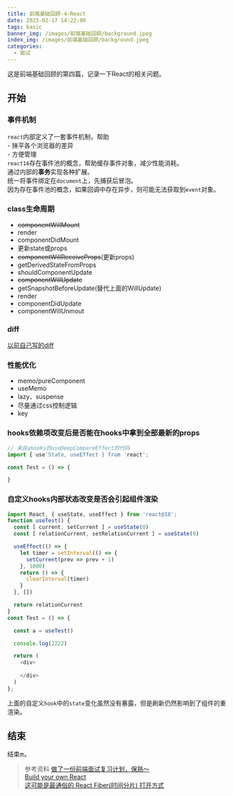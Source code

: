 ```yaml
---
title: 前端基础回顾-4-React
date: 2023-02-17 14:22:00
tags: basic   
banner_img: /images/前端基础回顾/background.jpeg
index_img: /images/前端基础回顾/background.jpeg
categories: 
  - 面试
---
```


这是前端基础回顾的第四篇，记录一下React的相关问题。  

## 开始

### 事件机制  
  `react`内部定义了一套事件机制，帮助  
    - 抹平各个浏览器的差异  
    - 方便管理  
  `react16`存在事件池的概念，帮助缓存事件对象，减少性能消耗。  
  通过内部的**事务**实现各种扩展。  
  统一将事件绑定在`document`上，先捕获后冒泡。  
  因为存在事件池的概念，如果回调中存在异步，则可能无法获取到`event`对象。  

### class生命周期  
  - ~~componentWillMount~~  
  - render  
  - componentDidMount  
  - 更新state或props   
  - ~~componentWillReceiveProps~~(更新props)      
  - getDerivedStateFromProps  
  - shouldComponentUpdate  
  - ~~componentWillUpdate~~  
  - getSnapshotBeforeUpdate(替代上面的WillUpdate)    
  - render  
  - componentDidUpdate  
  - componentWillUnmout  

### diff  
[以前自己写的diff](https://food-billboard.github.io/2022/11/21/dom-diff%E5%AD%A6%E4%B9%A0/)    

### 性能优化  
  - memo/pureComponent  
  - useMemo  
  - lazy、suspense  
  - 尽量通过css控制逻辑  
  - key   

### hooks依赖项改变后是否能在hooks中拿到全部最新的props
```ts
// 来自ahooks的useDeepCompareEffect的代码
import { use'State, useEffect } from 'react';

const Test = () => {

}

```

### 自定义hooks内部状态改变是否会引起组件渲染  
```js
import React, { useState, useEffect } from 'react@18';
function useTest() {
  const [ current, setCurrent ] = useState(0)
  const [ relationCurrent, setRelationCurrent ] = useState(0)

  useEffect(() => {
    let timer = setInterval(() => {
      setCurrent(prev => prev + 1)
    }, 1000)
    return () => {
      clearInterval(timer)
    }
  }, [])

  return relationCurrent
}
const Test = () => {

  const a = useTest()

  console.log(2222)

  return (
    <div>
      
    </div>
  )
};
```

上面的自定义`hook`中的`state`变化虽然没有暴露，但是刷新仍然影响到了组件的重渲染。  

## 结束  

  结束🔚。  

  > 参考资料
  [做了一份前端面试复习计划，保熟～](https://juejin.cn/post/7061588533214969892#heading-27)    
  [Build your own React](https://pomb.us/build-your-own-react/)  
  [这可能是最通俗的 React Fiber(时间分片) 打开方式](https://juejin.cn/post/6844903975112671239)  
  
